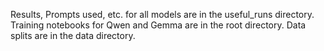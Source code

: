 Results, Prompts used, etc. for all models are in the useful_runs directory. 
Training notebooks for Qwen and Gemma are in the root directory.
Data splits are in the data directory.
